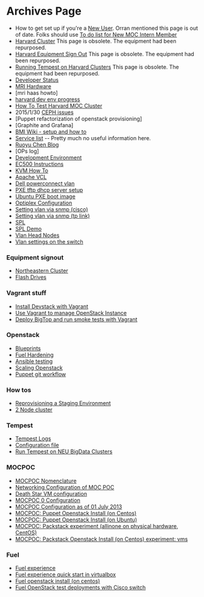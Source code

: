 # Archives Page
* How to get set up if you're a [New User](New-User.html).  Orran mentioned this page is out of date. Folks should use [To do list for New MOC Intern Member](To-do-list-for-New-MOC-Intern-and-Member.html)
* [Harvard Cluster](Harvard-Cluster.html)   This page is obsolete. The equipment had been repurposed.
* [Harvard Equipment Sign Out](Harvard-Equipment-Sign-Out.html)  This page is obsolete. The equipment had been repurposed.
* [Running Tempest on Harvard Clusters](Running-Tempest-on-Harvard-Clusters.html) This page is obsolete. The equipment had been repurposed.
* [Developer Status](Developer-Status.html)
* [MRI Hardware](MRI-Hardware.html)
* [mri haas howto]
* [harvard dev env progress](harvard-dev-env-progress.html)
* [How To Test Harvard MOC Cluster](How-To-Test-Harvard-Moc-Cluster.html)
* 2015/1/30 [CEPH issues](CEPH.html)
* [Puppet refactorization of openstack provisioning]
* [Graphite and Grafana]
* [BMI Wiki - setup and how to](BMIInstallation.html)
* [Service list](Service-list.html) -- Pretty much no useful information here.
* [Ruoyu Chen Blog](Ruoyu-Daily.html)
* [OPs log]
* [Development Environment](Development-Environment.html)   
* [EC500 Instructions](EC500-Instructions.html)
* [KVM How To](KVM-How-To.html)
* [Apache VCL](Apache-VCL.html)
* [Dell powerconnect vlan](Dell-powerconnect-vlan.html)
* [PXE tftp dhcp server setup](PXE-tftp-dhcp-server-setup.html)
* [Ubuntu PXE boot image](Ubuntu-PXE-boot-image.html)
* [Optiplex Configuration](Optiplex-Configuration.html)
* [Setting vlan via snmp (cisco)](Setting-vlan-via-snmp-(cisco).html)
* [Setting vlan via snmp (tp link)](Setting-vlan-via-snmp-(tp-link).html)
* [SPL](SPL.html)
* [SPL Demo](SPL-Demo.html)
* [Vlan Head Nodes](Vlan-Head-Nodes.html)
* [Vlan settings on the switch](Vlan-settings-on-the-switch.html)

### Equipment signout
* [Northeastern Cluster](NEU-Equipment-Sign-Out.html)
* [Flash Drives](Flash-Drive-Sign-Out.html)

### Vagrant stuff
* [Install Devstack with Vagrant](Install-Devstack-with-Vagrant.html)
* [Use Vagrant to manage OpenStack Instance](Use-Vagrant-to-manage-OpenStack-Instance.html)
* [Deploy BigTop and run smoke tests with Vagrant](Deploy-Bigtop-and-run-smoke-tests-with-Vagrant.html)

### Openstack
* [Blueprints](Blueprints.html)
* [Fuel Hardening](Fuel-Hardening.html)
* [Ansible testing](Ansible-testing.html)
* [Scaling Openstack](Scaling-Openstack.html)
* [Puppet git workflow](Puppet-git-workflow.html)

### How tos
* [Reprovisioning a Staging Environment](Reprovisioning-a-Staging-Environment.html)
* [2 Node cluster](2-Node-cluster.html)

### Tempest
* [Tempest Logs](Tempest-Logs.html)
* [Configuration file](Configuration-file.html)
* [Run Tempest on NEU BigData Clusters](Run-Tempest-on-NEU-BigData-Clusters.html)

### MOCPOC
* [MOCPOC Nomenclature](MOCPOC-Nomenclature.html)
* [Networking Configuration of MOC POC](Networking-Configuration-of-MOC-POC.html)
* [Death Star VM configuration](Death-Star-VM-configuration.html)
* [MOCPOC 0 Configuration](MOCPOC-0-Configuration.html)
* [MOCPOC Configuration as of 01 July 2013](MOCPOC-Configuration-as-of-01-July-2013.html)
* [MOCPOC: Puppet Openstack Install (on Centos)](MOCPOC-Puppet-Openstack-Install-(on-Centos).html)
* [MOCPOC: Puppet Openstack Install (on Ubuntu)](MOCPOC-Puppet-Openstack-Install-(on-Ubuntu).html)
* [MOCPOC: Packstack experiment (allinone on physical hardware, CentOS)](MOCPOC-Packstack-experiment-(allinone-on-physical-hardware,-CentOS).html)
* [MOCPOC: Packstack Openstack Install (on Centos) experiment: vms](MOCPOC-Packstack-Openstack-Install-(on-Centos)-experiment-vms.html)

### Fuel
* [Fuel experience](Fuel-Experience.html)
* [Fuel experience quick start in virtualbox](Fuel-experience-quick-start-in-virtualbox.html)
* [Fuel openstack install (on centos)](Fuel-openstack-install-(on-centos).html)
* [Fuel OpenStack test deployments with Cisco switch](Fuel-OpenStack-test-deployments-with-Cisco-switch.html)

